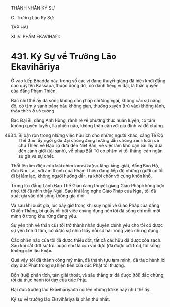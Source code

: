 THÁNH NHÂN KÝ SỰ

C. Trưởng Lão Ký Sự:

TẬP HAI

XLIV. PHẨM EKAVIHĀRĪ:

# 431. Ký Sự về Trưởng Lão Ekavihāriya

Ở vào kiếp Bhadda này, trong số các vị đang thuyết giảng đã hiện khởi đấng cao quý tên Kassapa, thuộc dòng dõi, có danh tiếng vĩ đại, là thân quyến của đấng Phạm Thiên.

Bậc như thế ấy đã sống không còn pháp chướng ngại, không cần sự nâng đỡ, có tâm ý sánh bằng bầu không gian, thường xuyên (trú vào) không tánh, thỏa thích ở vô tướng.

Bậc Đại Bi, đấng Anh Hùng, rành rẽ về phương thức huấn luyện, có tâm không quyến luyến, lìa phiền não, không thân cận với gia đình và đồ chúng.

4634. Bị bận rộn trong những việc hữu ích cho những người khác, đấng Tế Độ Thế Gian ấy ngồi giữa đại chúng đang hướng dẫn chúng sanh luôn cả chư Thiên về Đạo Lộ đưa đến Niết Bàn, về việc làm khô cạn bãi lầy đưa đến cảnh giới (tái sanh), về pháp Bất Tử có phẩm vị tối thắng, cản ngăn sự già và sự chết.

Thốt lên âm điệu của loài chim karavīka(ca-lăng-tầng-già), đấng Bảo Hộ, đức Như Lai, với âm thanh của Phạm Thiên đang tiếp độ những người có lối đi bị lầm lạc, không người hướng dẫn, ra khỏi chốn vô cùng khốn khổ.

Trong lúc đấng Lãnh Đạo Thế Gian đang thuyết giảng Giáo Pháp không bợn nhơ, tôi đã nhìn thấy Ngài. Sau khi lắng nghe Giáo Pháp của Ngài, tôi đã xuất gia vào đời sống không gia đình.

Và sau khi xuất gia, lúc bấy giờ trong khi suy nghĩ về Giáo Pháp của đấng Chiến Thắng, bị quấy rối bởi việc chung đụng nên tôi đã sống chỉ mỗi một mình ở trong khu rừng đáng yêu.

Sự yên tịnh về thân của tôi trở thành nhân duyên chính yếu cho tôi có được sự yên tịnh ở tâm, có được sự nhìn thấy nỗi sợ hãi trong việc chung đụng.

Các phiền não của tôi đã được thiêu đốt, tất cả các hữu đã được xóa sạch. Sau khi cắt đứt sự trói buộc như là con voi đực (đã được cởi trói), tôi sống không còn lậu hoặc.

Quả vậy, tôi đã thành công mỹ mãn, đã thành tựu tam minh, đã thực hành lời dạy đức Phật trong sự hiện tiền của đức Phật tối thượng.

Bốn (tuệ) phân tích, tám giải thoát, và sáu thắng trí đã được (tôi) đắc chứng; tôi đã thực hành lời dạy của đức Phật.

Đại đức trưởng lão Ekavihāriyađã nói lên những lời kệ này như thế ấy.

Ký sự về trưởng lão Ekavihāriya là phần thứ nhất.
